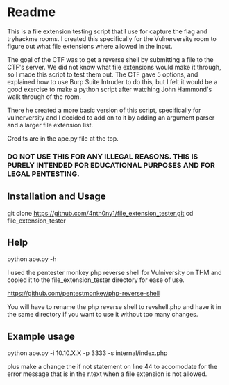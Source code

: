 # Readme

This is a file extension testing script that I use for capture the flag and tryhackme rooms. I created this specifically for the Vulnerversity room to figure out what file extensions where allowed in the input. 

The goal of the CTF was to get a reverse shell by submitting a file to the CTF's server. We did not know what file extensions would make it through, so I made this script to test them out. The CTF gave 5 options, and explained how to use Burp Suite Intruder to do this, but I felt it would be a good exercise to make a python script after watching John Hammond's walk through of the room. 

There he created a more basic version of this script, specifically for vulnerversity and I decided to add on to it by adding an argument parser and a larger file extension list. 

Credits are in the ape.py file at the top.  

### DO NOT USE THIS FOR ANY ILLEGAL REASONS. THIS IS PURELY INTENDED FOR EDUCATIONAL PURPOSES AND FOR LEGAL PENTESTING. 

## Installation and Usage 

git clone https://github.com/4nth0ny1/file_extension_tester.git
cd file_extension_tester

## Help
python ape.py -h 

I used the pentester monkey php reverse shell for Vulniversity on THM and copied it to the file_extension_tester directory for ease of use. 

https://github.com/pentestmonkey/php-reverse-shell

You will have to rename the php reverse shell to revshell.php and have it in the same directory if you want to use it without too many changes. 

## Example usage 

python ape.py -i 10.10.X.X -p 3333 -s internal/index.php

plus make a change the if not statement on line 44 to accomodate for the error message that is in the r.text when a file extension is not allowed. 


